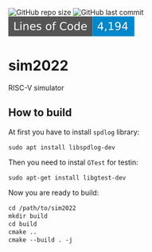 ![GitHub repo size](https://img.shields.io/github/repo-size/106-inc/sim2022?style=for-the-badge)
![GitHub last commit](https://img.shields.io/github/last-commit/106-inc/sim2022?color=red&style=for-the-badge)
![Generated Button](https://raw.githubusercontent.com/106-inc/sim2022/image-data/badge.svg)

# sim2022
RISC-V simulator

## How to build

At first you have to install `spdlog` library:
```
sudo apt install libspdlog-dev
```
Then you need to instal `GTest` for testin:
```
sudo apt-get install libgtest-dev
```
Now you are ready to build:
```
cd /path/to/sim2022
mkdir build
cd build
cmake ..
cmake --build . -j
```
